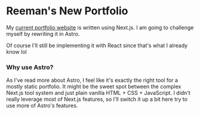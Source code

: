 # Reeman's New Portfolio

My [current portfolio website](https://www.reemans.xyz) is written using Next.js. I am going to challenge myself by rewriting it in Astro.

Of course I'll still be implementing it with React since that's what I already know lol

### Why use Astro?

As I've read more about Astro, I feel like it's exactly the right tool for a mostly static portfolio. It might be the sweet spot between the complex Next.js tool system and just plain vanilla HTML + CSS + JavaScript. I didn't really leverage most of Next.js features, so I'll switch it up a bit here try to use more of Astro's features.

